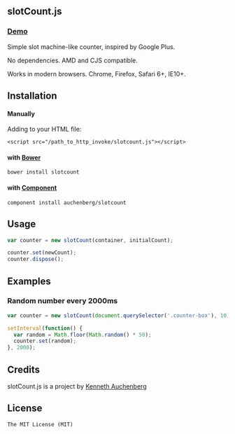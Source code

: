 ## slotCount.js

### [Demo](http://auchenberg.github.com/slotCount.js)

Simple slot machine-like counter, inspired by Google Plus.

No dependencies. AMD and CJS compatible.

Works in modern browsers. Chrome, Firefox, Safari 6+, IE10+.

## Installation

#### Manually

Adding to your HTML file:

    <script src="/path_to_http_invoke/slotcount.js"></script>

#### with [Bower](http://bower.io)

    bower install slotcount

#### with [Component](https://github.com/component/component)

    component install auchenberg/slotcount
    
## Usage

```javascript
var counter = new slotCount(container, initialCount);

counter.set(newCount);
counter.dispose();
```

## Examples

### Random number every 2000ms

```javascript
var counter = new slotCount(document.querySelector('.counter-box'), 10);

setInterval(function() {
  var random = Math.floor(Math.random() * 50);
  counter.set(random);
}, 2000);
```

## Credits
slotCount.js is a project by [Kenneth Auchenberg](http://kenneth.io)

## License

    The MIT License (MIT)

